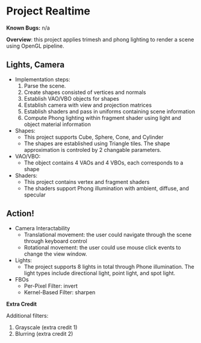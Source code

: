 # Project Realtime

**Known Bugs:** n/a

**Overview**: this project applies trimesh and phong lighting to render a scene using OpenGL pipeline. 

## Lights, Camera
- Implementation steps: 
    1. Parse the scene. 
    2. Create shapes consisted of vertices and normals
    3. Establish VAO/VBO objects for shapes
    4. Establish camera with view and projection matrices
    5. Establish shaders and pass in uniforms containing scene information
    6. Compute Phong lighting within fragment shader using light and object material information
- Shapes: 
    - This project supports Cube, Sphere, Cone, and Cylinder
    - The shapes are established using Triangle tiles. The shape approximation is controled by 2 changable parameters. 
- VAO/VBO: 
    - The object contains 4 VAOs and 4 VBOs, each corresponds to a shape
- Shaders: 
    - This project contains vertex and fragment shaders
    - The shaders support Phong illumination with ambient, diffuse, and specular

## Action!
- Camera Interactability
    - Translational movement: the user could navigate through the scene through keyboard control
    - Rotational movement: the user could use mouse click events to change the view window. 
- Lights: 
    - The project supports 8 lights in total through Phone illumination. The light types include directional light, point light, and spot light. 
- FBOs
    - Per-Pixel Filter: invert
    - Kernel-Based Filter: sharpen

**Extra Credit**

Additional filters: 
1. Grayscale (extra credit 1)
2. Blurring (extra credit 2)
